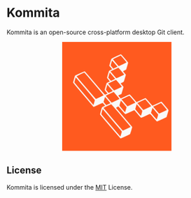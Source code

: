 # Kommita

Kommita is an open-source cross-platform desktop Git client.

<div align="center"><img src='assets/logo.svg'  alt='Kommita Logo' width="250" height="250"/></div>

## License

Kommita is licensed under the [MIT](/LICENSE) License.
